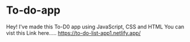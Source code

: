 # To-do-app
Hey! I've made this To-D0 app using JavaScript, CSS and HTML
You can vist this Link here..... https://to-do-list-app1.netlify.app/